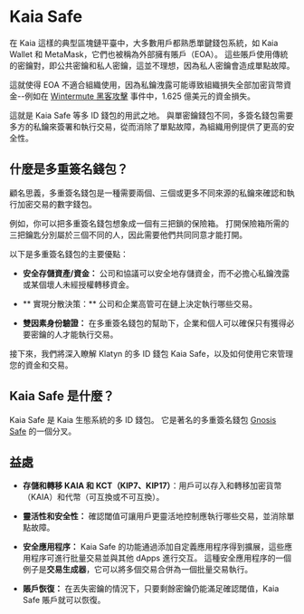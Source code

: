 # Kaia Safe

在 Kaia 這樣的典型區塊鏈平臺中，大多數用戶都熟悉單鍵錢包系統，如 Kaia Wallet 和 MetaMask，它們也被稱為外部擁有賬戶（EOA）。 這些賬戶使用傳統的密鑰對，即公共密鑰和私人密鑰，這並不理想，因為私人密鑰會造成單點故障。

這就使得 EOA 不適合組織使用，因為私鑰洩露可能導致組織損失全部加密貨幣資金--例如在 [Wintermute 黑客攻擊](https://www.certik.com/resources/blog/uGiY0j3hwOzQOMcDPGoz9-wintermute-hack-) 事件中，1.625 億美元的資金損失。

這就是 Kaia Safe 等多 ID 錢包的用武之地。 與單密鑰錢包不同，多簽名錢包需要多方的私鑰來簽署和執行交易，從而消除了單點故障，為組織用例提供了更高的安全性。

## 什麼是多重簽名錢包？ <a id="What are Multisig Wallets"></a>

顧名思義，多重簽名錢包是一種需要兩個、三個或更多不同來源的私鑰來確認和執行加密交易的數字錢包。

例如，你可以把多重簽名錢包想象成一個有三把鎖的保險箱。 打開保險箱所需的三把鑰匙分別屬於三個不同的人，因此需要他們共同同意才能打開。

以下是多重簽名錢包的主要優點：

- **安全存儲資產/資金：** 公司和協議可以安全地存儲資金，而不必擔心私鑰洩露或某個壞人未經授權轉移資金。

- \*\* 實現分散決策：\*\* 公司和企業高管可在鏈上決定執行哪些交易。

- **雙因素身份驗證：** 在多重簽名錢包的幫助下，企業和個人可以確保只有獲得必要密鑰的人才能執行交易。

接下來，我們將深入瞭解 Klatyn 的多 ID 錢包 Kaia Safe，以及如何使用它來管理您的資金和交易。

## Kaia Safe 是什麼？ <a id="What is Kaia Safe"></a>

Kaia Safe 是 Kaia 生態系統的多 ID 錢包。 它是著名的多重簽名錢包 [Gnosis Safe](https://gnosis-safe.io/) 的一個分叉。

## 益處<a id="Benefits of Kaia Safe"></a>

- **存儲和轉移 KAIA 和 KCT（KIP7、KIP17）**：用戶可以存入和轉移加密貨幣（KAIA）和代幣（可互換或不可互換）。

- **靈活性和安全性：** 確認閾值可讓用戶更靈活地控制應執行哪些交易，並消除單點故障。

- **安全應用程序：** Kaia Safe 的功能通過添加自定義應用程序得到擴展，這些應用程序可進行批量交易並與其他 dApps 進行交互。 這種安全應用程序的一個例子是**交易生成器**，它可以將多個交易合併為一個批量交易執行。

- **賬戶恢復：** 在丟失密鑰的情況下，只要剩餘密鑰仍能滿足確認閾值，Kaia Safe 賬戶就可以恢復。
